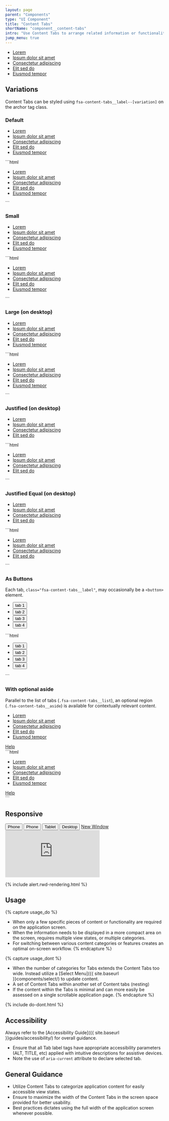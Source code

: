 ```yaml
---
layout: page
parent: "Components"
type: "UI Component"
title: "Content Tabs"
shortName: "component__content-tabs"
intro: "Use Content Tabs to arrange related information or functionality in a defined area on the same application page."
jump_menu: true
---
```


<div class="ds-preview">
  <div class="fsa-content-tabs">
    <ul class="fsa-content-tabs__list">
      <li class="fsa-content-tabs__item">
        <a class="fsa-content-tabs__label fsa-content-tabs__label--active" aria-current="step" href="#link">
          <span class="fsa-content-tabs__label-text">Lorem</span>
        </a>
      </li>
      <li class="fsa-content-tabs__item">
        <a class="fsa-content-tabs__label" href="#link">
          <span class="fsa-content-tabs__label-text">Ipsum dolor sit amet</span>
        </a>
      </li>
      <li class="fsa-content-tabs__item">
        <a class="fsa-content-tabs__label" href="#link">
          <span class="fsa-content-tabs__label-text">Consectetur adipiscing</span>
        </a>
      </li>
      <li class="fsa-content-tabs__item">
        <a class="fsa-content-tabs__label" href="#link">
          <span class="fsa-content-tabs__label-text">Elit sed do</span>
        </a>
      </li>
      <li class="fsa-content-tabs__item">
        <a class="fsa-content-tabs__label" href="#link">
          <span class="fsa-content-tabs__label-text">Eiusmod tempor</span>
        </a>
      </li>
    </ul>
  </div>

</div>

## Variations

Content Tabs can be styled using `fsa-content-tabs__label--[variation]` on the archor tag class.

### Default

<div class="ds-preview">
  <div class="fsa-content-tabs">
    <ul class="fsa-content-tabs__list">
      <li class="fsa-content-tabs__item">
        <a class="fsa-content-tabs__label fsa-content-tabs__label--active" aria-current="step" href="#link">
          <span class="fsa-content-tabs__label-text">Lorem</span>
        </a>
      </li>
      <li class="fsa-content-tabs__item">
        <a class="fsa-content-tabs__label" href="#link">
          <span class="fsa-content-tabs__label-text">Ipsum dolor sit amet</span>
        </a>
      </li>
      <li class="fsa-content-tabs__item">
        <a class="fsa-content-tabs__label" href="#link">
          <span class="fsa-content-tabs__label-text">Consectetur adipiscing</span>
        </a>
      </li>
      <li class="fsa-content-tabs__item">
        <a class="fsa-content-tabs__label" href="#link">
          <span class="fsa-content-tabs__label-text">Elit sed do</span>
        </a>
      </li>
      <li class="fsa-content-tabs__item">
        <a class="fsa-content-tabs__label" href="#link">
          <span class="fsa-content-tabs__label-text">Eiusmod tempor</span>
        </a>
      </li>
    </ul>
  </div>
</div>
```html
<div class="fsa-content-tabs">
  <ul class="fsa-content-tabs__list">
    <li class="fsa-content-tabs__item">
      <a class="fsa-content-tabs__label fsa-content-tabs__label--active" aria-current="step" href="#link">
        <span class="fsa-content-tabs__label-text">Lorem</span>
      </a>
    </li>
    <li class="fsa-content-tabs__item">
      <a class="fsa-content-tabs__label" href="#link">
        <span class="fsa-content-tabs__label-text">Ipsum dolor sit amet</span>
      </a>
    </li>
    <li class="fsa-content-tabs__item">
      <a class="fsa-content-tabs__label" href="#link">
        <span class="fsa-content-tabs__label-text">Consectetur adipiscing</span>
      </a>
    </li>
    <li class="fsa-content-tabs__item">
      <a class="fsa-content-tabs__label" href="#link">
        <span class="fsa-content-tabs__label-text">Elit sed do</span>
      </a>
    </li>
    <li class="fsa-content-tabs__item">
      <a class="fsa-content-tabs__label" href="#link">
        <span class="fsa-content-tabs__label-text">Eiusmod tempor</span>
      </a>
    </li>
  </ul>
</div>
```

### Small

<div class="ds-preview">
  <div class="fsa-content-tabs">
    <ul class="fsa-content-tabs__list">
      <li class="fsa-content-tabs__item">
        <a class="fsa-content-tabs__label fsa-content-tabs__label--small" href="#link">
          <span class="fsa-content-tabs__label-text">Lorem</span>
        </a>
      </li>
      <li class="fsa-content-tabs__item">
        <a class="fsa-content-tabs__label fsa-content-tabs__label--small fsa-content-tabs__label--active" aria-current="step" href="#link">
          <span class="fsa-content-tabs__label-text">Ipsum dolor sit amet</span>
        </a>
      </li>
      <li class="fsa-content-tabs__item">
        <a class="fsa-content-tabs__label fsa-content-tabs__label--small" href="#link">
          <span class="fsa-content-tabs__label-text">Consectetur adipiscing</span>
        </a>
      </li>
      <li class="fsa-content-tabs__item">
        <a class="fsa-content-tabs__label fsa-content-tabs__label fsa-content-tabs__label--small" href="#link">
          <span class="fsa-content-tabs__label-text">Elit sed do</span>
        </a>
      </li>
      <li class="fsa-content-tabs__item">
        <a class="fsa-content-tabs__label fsa-content-tabs__label--small" href="#link">
          <span class="fsa-content-tabs__label-text">Eiusmod tempor</span>
        </a>
      </li>
    </ul>
  </div>
</div>
```html
<div class="fsa-content-tabs">
  <ul class="fsa-content-tabs__list">
    <li class="fsa-content-tabs__item">
      <a class="fsa-content-tabs__label fsa-content-tabs__label--small" href="#link">
        <span class="fsa-content-tabs__label-text">Lorem</span>
      </a>
    </li>
    <li class="fsa-content-tabs__item">
      <a class="fsa-content-tabs__label fsa-content-tabs__label--small fsa-content-tabs__label--active" aria-current="step" href="#link">
        <span class="fsa-content-tabs__label-text">Ipsum dolor sit amet</span>
      </a>
    </li>
    <li class="fsa-content-tabs__item">
      <a class="fsa-content-tabs__label fsa-content-tabs__label--small" href="#link">
        <span class="fsa-content-tabs__label-text">Consectetur adipiscing</span>
      </a>
    </li>
    <li class="fsa-content-tabs__item">
      <a class="fsa-content-tabs__label fsa-content-tabs__label fsa-content-tabs__label--small" href="#link">
        <span class="fsa-content-tabs__label-text">Elit sed do</span>
      </a>
    </li>
    <li class="fsa-content-tabs__item">
      <a class="fsa-content-tabs__label fsa-content-tabs__label--small" href="#link">
        <span class="fsa-content-tabs__label-text">Eiusmod tempor</span>
      </a>
    </li>
  </ul>
</div>
```


### Large (on desktop)

<div class="ds-preview">
  <div class="fsa-content-tabs">
    <ul class="fsa-content-tabs__list">
      <li class="fsa-content-tabs__item">
        <a class="fsa-content-tabs__label fsa-content-tabs__label--large" href="#link">
          <span class="fsa-content-tabs__label-text">Lorem</span>
        </a>
      </li>
      <li class="fsa-content-tabs__item">
        <a class="fsa-content-tabs__label fsa-content-tabs__label--large fsa-content-tabs__label--active" aria-current="step" href="#link">
          <span class="fsa-content-tabs__label-text">Ipsum dolor sit amet</span>
        </a>
      </li>
      <li class="fsa-content-tabs__item">
        <a class="fsa-content-tabs__label fsa-content-tabs__label--large" href="#link">
          <span class="fsa-content-tabs__label-text">Consectetur adipiscing</span>
        </a>
      </li>
      <li class="fsa-content-tabs__item">
        <a class="fsa-content-tabs__label fsa-content-tabs__label fsa-content-tabs__label--large" href="#link">
          <span class="fsa-content-tabs__label-text">Elit sed do</span>
        </a>
      </li>
      <li class="fsa-content-tabs__item">
        <a class="fsa-content-tabs__label fsa-content-tabs__label--large" href="#link">
          <span class="fsa-content-tabs__label-text">Eiusmod tempor</span>
        </a>
      </li>
    </ul>
  </div>
</div>
```html
<div class="fsa-content-tabs">
  <ul class="fsa-content-tabs__list">
    <li class="fsa-content-tabs__item">
      <a class="fsa-content-tabs__label fsa-content-tabs__label--large" href="#link">
        <span class="fsa-content-tabs__label-text">Lorem</span>
      </a>
    </li>
    <li class="fsa-content-tabs__item">
      <a class="fsa-content-tabs__label fsa-content-tabs__label--large fsa-content-tabs__label--active" aria-current="step" href="#link">
        <span class="fsa-content-tabs__label-text">Ipsum dolor sit amet</span>
      </a>
    </li>
    <li class="fsa-content-tabs__item">
      <a class="fsa-content-tabs__label fsa-content-tabs__label--large" href="#link">
        <span class="fsa-content-tabs__label-text">Consectetur adipiscing</span>
      </a>
    </li>
    <li class="fsa-content-tabs__item">
      <a class="fsa-content-tabs__label fsa-content-tabs__label fsa-content-tabs__label--large" href="#link">
        <span class="fsa-content-tabs__label-text">Elit sed do</span>
      </a>
    </li>
    <li class="fsa-content-tabs__item">
      <a class="fsa-content-tabs__label fsa-content-tabs__label--large" href="#link">
        <span class="fsa-content-tabs__label-text">Eiusmod tempor</span>
      </a>
    </li>
  </ul>
</div>
```


### Justified (on desktop)

<div class="ds-preview">
  <div class="fsa-content-tabs fsa-content-tabs--justified">
    <ul class="fsa-content-tabs__list">
      <li class="fsa-content-tabs__item">
        <a class="fsa-content-tabs__label fsa-content-tabs__label--active" aria-current="step" href="#link">
          <span class="fsa-content-tabs__label-text">Lorem</span>
        </a>
      </li>
      <li class="fsa-content-tabs__item">
        <a class="fsa-content-tabs__label" href="#link">
          <span class="fsa-content-tabs__label-text">Ipsum dolor sit amet</span>
        </a>
      </li>
      <li class="fsa-content-tabs__item">
        <a class="fsa-content-tabs__label" href="#link">
          <span class="fsa-content-tabs__label-text">Consectetur adipiscing</span>
        </a>
      </li>
      <li class="fsa-content-tabs__item">
        <a class="fsa-content-tabs__label" href="#link">
          <span class="fsa-content-tabs__label-text">Elit sed do</span>
        </a>
      </li>
    </ul>
  </div>
</div>
```html
<div class="fsa-content-tabs fsa-content-tabs--justified">
  <ul class="fsa-content-tabs__list">
    <li class="fsa-content-tabs__item">
      <a class="fsa-content-tabs__label fsa-content-tabs__label--active" aria-current="step" href="#link">
        <span class="fsa-content-tabs__label-text">Lorem</span>
      </a>
    </li>
    <li class="fsa-content-tabs__item">
      <a class="fsa-content-tabs__label" href="#link">
        <span class="fsa-content-tabs__label-text">Ipsum dolor sit amet</span>
      </a>
    </li>
    <li class="fsa-content-tabs__item">
      <a class="fsa-content-tabs__label" href="#link">
        <span class="fsa-content-tabs__label-text">Consectetur adipiscing</span>
      </a>
    </li>
    <li class="fsa-content-tabs__item">
      <a class="fsa-content-tabs__label" href="#link">
        <span class="fsa-content-tabs__label-text">Elit sed do</span>
      </a>
    </li>
  </ul>
</div>
```

### Justified Equal (on desktop)

<div class="ds-preview">
  <div class="fsa-content-tabs fsa-content-tabs--justified-equal">
    <ul class="fsa-content-tabs__list">
      <li class="fsa-content-tabs__item">
        <a class="fsa-content-tabs__label fsa-content-tabs__label--active" aria-current="step" href="#link">
          <span class="fsa-content-tabs__label-text">Lorem</span>
        </a>
      </li>
      <li class="fsa-content-tabs__item">
        <a class="fsa-content-tabs__label" href="#link">
          <span class="fsa-content-tabs__label-text">Ipsum dolor sit amet</span>
        </a>
      </li>
      <li class="fsa-content-tabs__item">
        <a class="fsa-content-tabs__label" href="#link">
          <span class="fsa-content-tabs__label-text">Consectetur adipiscing</span>
        </a>
      </li>
      <li class="fsa-content-tabs__item">
        <a class="fsa-content-tabs__label" href="#link">
          <span class="fsa-content-tabs__label-text">Elit sed do</span>
        </a>
      </li>
    </ul>
  </div>
</div>
```html
<div class="fsa-content-tabs fsa-content-tabs--justified-equal">
  <ul class="fsa-content-tabs__list">
    <li class="fsa-content-tabs__item">
      <a class="fsa-content-tabs__label fsa-content-tabs__label--active" aria-current="step" href="#link">
        <span class="fsa-content-tabs__label-text">Lorem</span>
      </a>
    </li>
    <li class="fsa-content-tabs__item">
      <a class="fsa-content-tabs__label" href="#link">
        <span class="fsa-content-tabs__label-text">Ipsum dolor sit amet</span>
      </a>
    </li>
    <li class="fsa-content-tabs__item">
      <a class="fsa-content-tabs__label" href="#link">
        <span class="fsa-content-tabs__label-text">Consectetur adipiscing</span>
      </a>
    </li>
    <li class="fsa-content-tabs__item">
      <a class="fsa-content-tabs__label" href="#link">
        <span class="fsa-content-tabs__label-text">Elit sed do</span>
      </a>
    </li>
  </ul>
</div>
```

### As Buttons

Each tab, <code>class="fsa-content-tabs__label"</code>, may occasionally be a <code>&lt;button&gt;</code> element.

<div class="ds-preview">
  <div class="fsa-content-tabs">
    <ul class="fsa-content-tabs__list">
      <li class="fsa-content-tabs__item">
        <button class="fsa-content-tabs__label fsa-content-tabs__label--active" aria-current="step" type="button">
          <span class="fsa-content-tabs__label-text">tab 1</span>
        </button>
      </li>
      <li class="fsa-content-tabs__item">
        <button class="fsa-content-tabs__label" type="button">
          <span class="fsa-content-tabs__label-text">tab 2</span>
        </button>
      </li>
      <li class="fsa-content-tabs__item">
        <button class="fsa-content-tabs__label" type="button">
          <span class="fsa-content-tabs__label-text">tab 3</span>
        </button>
      </li>
      <li class="fsa-content-tabs__item">
        <button class="fsa-content-tabs__label" type="button">
          <span class="fsa-content-tabs__label-text">tab 4</span>
        </button>
      </li>
    </ul>
  </div>
</div>
```html
<div class="fsa-content-tabs">
  <ul class="fsa-content-tabs__list">
    <li class="fsa-content-tabs__item">
      <button class="fsa-content-tabs__label fsa-content-tabs__label--active" aria-current="step" type="button">
        <span class="fsa-content-tabs__label-text">tab 1</span>
      </button>
    </li>
    <li class="fsa-content-tabs__item">
      <button class="fsa-content-tabs__label" type="button">
        <span class="fsa-content-tabs__label-text">tab 2</span>
      </button>
    </li>
    <li class="fsa-content-tabs__item">
      <button class="fsa-content-tabs__label" type="button">
        <span class="fsa-content-tabs__label-text">tab 3</span>
      </button>
    </li>
    <li class="fsa-content-tabs__item">
      <button class="fsa-content-tabs__label" type="button">
        <span class="fsa-content-tabs__label-text">tab 4</span>
      </button>
    </li>
  </ul>
</div>
```

### With optional aside

Parallel to the list of tabs (`.fsa-content-tabs__list`), an optional region (`.fsa-content-tabs__aside`) is available for contextually relevant content.

<div class="ds-preview">
  <div class="fsa-content-tabs">
    <ul class="fsa-content-tabs__list">
      <li class="fsa-content-tabs__item">
        <a class="fsa-content-tabs__label fsa-content-tabs__label--active" aria-current="step" href="#link">
          <span class="fsa-content-tabs__label-text">Lorem</span>
        </a>
      </li>
      <li class="fsa-content-tabs__item">
        <a class="fsa-content-tabs__label" href="#link">
          <span class="fsa-content-tabs__label-text">Ipsum dolor sit amet</span>
        </a>
      </li>
      <li class="fsa-content-tabs__item">
        <a class="fsa-content-tabs__label" href="#link">
          <span class="fsa-content-tabs__label-text">Consectetur adipiscing</span>
        </a>
      </li>
      <li class="fsa-content-tabs__item">
        <a class="fsa-content-tabs__label" href="#link">
          <span class="fsa-content-tabs__label-text">Elit sed do</span>
        </a>
      </li>
      <li class="fsa-content-tabs__item">
        <a class="fsa-content-tabs__label" href="#link">
          <span class="fsa-content-tabs__label-text">Eiusmod tempor</span>
        </a>
      </li>
    </ul>
    <div class="fsa-content-tabs__aside">
      <a href="#link-to-nowhere" onclick="alert('A text link is but one example of what can go here.')">Help</a>
    </div>
  </div>
</div>
```html
<div class="fsa-content-tabs">
  <ul class="fsa-content-tabs__list">
    <li class="fsa-content-tabs__item">
      <a class="fsa-content-tabs__label fsa-content-tabs__label--active" aria-current="step" href="#link">
        <span class="fsa-content-tabs__label-text">Lorem</span>
      </a>
    </li>
    <li class="fsa-content-tabs__item">
      <a class="fsa-content-tabs__label" href="#link">
        <span class="fsa-content-tabs__label-text">Ipsum dolor sit amet</span>
      </a>
    </li>
    <li class="fsa-content-tabs__item">
      <a class="fsa-content-tabs__label" href="#link">
        <span class="fsa-content-tabs__label-text">Consectetur adipiscing</span>
      </a>
    </li>
    <li class="fsa-content-tabs__item">
      <a class="fsa-content-tabs__label" href="#link">
        <span class="fsa-content-tabs__label-text">Elit sed do</span>
      </a>
    </li>
    <li class="fsa-content-tabs__item">
      <a class="fsa-content-tabs__label" href="#link">
        <span class="fsa-content-tabs__label-text">Eiusmod tempor</span>
      </a>
    </li>
  </ul>
  <div class="fsa-content-tabs__aside">
    <a href="link.html">Help</a>
  </div>
</div>
```

## Responsive

<div class="docs__rwd-demo-block">
  <div class="docs__rwd-embed-container">
    <span class="fsa-btn-group fsa-btn-group--small" role="group" data-component="">
      <button data-behavior="toggle-rwd-size" data-target="rwd-demo_content-tabs" data-size="phone" class="fsa-btn-group__item fsa-btn-group__item--active" aria-selected="true" type="button" title="Portrait">Phone <span class="docs__rwd-demo-icon docs__rwd-demo-icon--portrait"></span></button>
      <button data-behavior="toggle-rwd-size" data-target="rwd-demo_content-tabs" data-size="phone-big" class="fsa-btn-group__item" type="button" title="Landscape">Phone <span class="docs__rwd-demo-icon docs__rwd-demo-icon--landscape"></span></button>
      <button data-behavior="toggle-rwd-size" data-target="rwd-demo_content-tabs" data-size="tablet" class="fsa-btn-group__item" type="button">Tablet</button>
      <button data-behavior="toggle-rwd-size" data-target="rwd-demo_content-tabs" data-size="desktop" class="fsa-btn-group__item" type="button">Desktop</button>
      <a class="fsa-btn-group__item" href="http://usda-fsa.github.io/fsa-style/demo/rwd__content-tabs.html" target="_blank" title="View in a New Window">New Window</a>
    </span>
    <div class="docs__rwd-embed docs__rwd-embed--phone" id="rwd-demo_content-tabs">
      <iframe src="https://usda-fsa.github.io/fsa-style/demo/rwd__content-tabs.html" class="docs__rwd-iframe" allowtransparency="true" frameborder="0" scrolling="yes" allowfullscreen="true"> </iframe>
    </div>
  </div>
</div>

{% include alert.rwd-rendering.html %}

## Usage

{% capture usage_do %}
* When only a few specific pieces of content or functionality are required on the application screen.
* When the information needs to be displayed in a more compact area on the screen, requires multiple view states, or multiple categories.
* For switching between various content categories or features creates an optimal on-screen workflow.
{% endcapture %}

{% capture usage_dont %}
* When the number of categories for Tabs extends the Content Tabs too wide. Instead utilize a [Select Menu]({{ site.baseurl }}components/select/) to update content.
* A set of Content Tabs within another set of Content tabs (nesting)
* If the content within the Tabs is minimal and can more easily be assessed on a single scrollable application page.
{% endcapture %}

{% include do-dont.html %}

## Accessibility

Always refer to the [Accessibility Guide]({{ site.baseurl }}guides/accessibility/) for overall guidance.

* Ensure that all Tab label tags have appropriate accessibility parameters (ALT, TITLE, etc) applied with intuitive descriptions for assistive devices.
* Note the use of `aria-current` attribute to declare selected tab.

## General Guidance

* Utilize Content Tabs to categorize application content for easily accessible view states.
* Ensure to maximize the width of the Content Tabs in the screen space provided for better usability.
* Best practices dictates using the full width of the application screen whenever possible.
